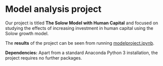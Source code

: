 # Model analysis project

Our project is titled **The Solow Model with Human Capital** and focused on studying the effects of increasing investment in human capital using the Solow growth model.

The **results** of the project can be seen from running [modelproject.ipynb](modelproject.ipynb).

**Dependencies:** Apart from a standard Anaconda Python 3 installation, the project requires no further packages.
